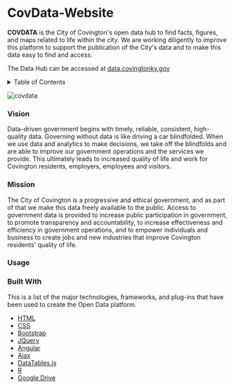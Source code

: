 # CovData-Website

<!-- ABOUT THE DATA HUB-->

**COVDATA** is the City of Covington's open data hub to find facts, figures, and maps related to life within the city. We are working diligently to improve this platform to support the publication of the City's data and to make this data easy to find and access.

The Data Hub can be accessed at [data.covingtonky.gov](http://data.covingtonky.gov/)

<!-- TABLE OF CONTENTS -->
<details>
  <summary>Table of Contents</summary>
  <ol>
    <li><a href="#vision">Vision</a></li>
    <li><a href="#mission">Mission</a></li>
    <li><a href="#usage">Usage</a></li>
    <li><a href="#built-with">Built With</a></li>
    <li><a href="#roadmap">Roadmap</a></li>
    <li><a href="#contact">Contact</a></li>
    <li><a href="#acknowledgments">Acknowledgments</a></li>
  </ol>
</details>

![covdata](https://user-images.githubusercontent.com/24296075/175827245-980975ac-e992-4023-be4a-f026d26bb459.PNG)

<!-- VISION STATEMENT-->
### Vision
Data-driven government begins with timely, reliable, consistent, high-quality data. Governing without data is like driving a car blindfolded. When we use data and analytics to make decisions, we take off the blindfolds and are able to improve our government operations and the services we provide. This ultimately leads to increased quality of life and work for Covington residents, employers, employees and visitors.

<!-- MISSION STATEMENT-->
### Mission
The City of Covington is a progressive and ethical government, and as part of that we make this data freely available to the public. Access to government data is provided to increase public participation in government, to promote transparency and accountability, to increase effectiveness and efficiency in government operations, and to empower individuals and business to create jobs and new industries that improve Covington residents' quality of life.

<!-- HOW TO USE SITE -->
### Usage

### Built With
This is a list of the major technologies, frameworks, and plug-ins that have been used to create the Open Data platform.

* [HTML](https://html.spec.whatwg.org/multipage/#toc-references)
* [CSS](https://www.w3.org/Style/CSS/Overview.en.html)
* [Bootstrap](https://getbootstrap.com)
* [JQuery](https://jquery.com)
* [Angular](https://angular.io/)
* [Ajax](https://developer.mozilla.org/en-US/docs/Web/Guide/AJAX)
* [DataTables.js](https://datatables.net/)
* [R](https://www.r-project.org/)
* [Google Drive](https://www.google.com/drive/)








